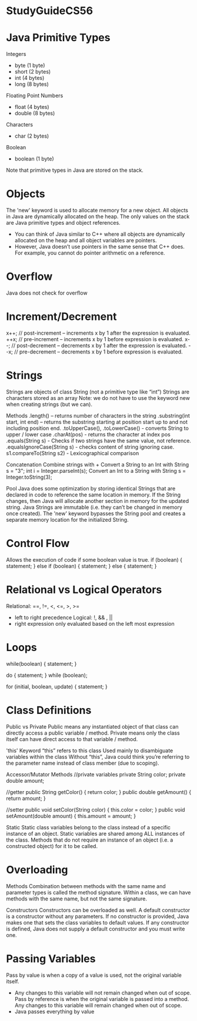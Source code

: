 # StudyGuideCS56

# Java Primitive Types
Integers
- byte (1 byte)
- short (2 bytes)
- int (4 bytes)
- long (8 bytes)

Floating Point Numbers
- float (4 bytes)
- double (8 bytes)

Characters
- char (2 bytes)

Boolean
- boolean (1 byte)

Note that primitive types in Java are stored on the stack.

# Objects
The 'new' keyword is used to allocate memory for a new object.
All objects in Java are dynamically allocated on the heap.
The only values on the stack are Java primitive types and object references.
- You can think of Java similar to C++ where all objects are dynamically allocated on the heap and all object variables are pointers.
- However, Java doesn’t use pointers in the same sense that C++ does. For example, you cannot do pointer arithmetic on a reference.

# Overflow
Java does not check for overflow

# Increment/Decrement
x++; // post-increment – increments x by 1 after the expression is evaluated.
++x; // pre-increment – increments x by 1 before expression is evaluated.
x--; // post-decrement – decrements x by 1 after the expression is evaluated.
--x; // pre-decrement – decrements x by 1 before expression is evaluated.

# Strings
Strings are objects of class String (not a primitive type like “int”)
Strings are characters stored as an array
Note: we do not have to use the keyword new when creating strings (but we can).

Methods
.length() – returns number of characters in the string
.substring(int start, int end) – returns the substring starting at position start up to and not including position end.
.toUpperCase(), .toLowerCase() - converts String to upper / lower case
.charAt(pos) - returns the character at index pos
.equals(String s) - Checks if two strings have the same value, not reference.
.equalsIgnoreCase(String s) - checks content of string ignoring case.
s1.compareTo(String s2) - Lexicographical comparison

Concatenation
Combine strings with +
Convert a String to an Int with 
  String s = "3"; 
  int i = Integer.parseInt(s);
Convert an Int to a String with 
  String s = Integer.toString(3);

Pool
Java does some optimization by storing identical Strings that are declared in code to reference the same location in memory.
If the String changes, then Java will allocate another section in memory for the updated string. Java Strings are immutable (i.e. they can’t be changed in memory once created).
The 'new' keyword bypasses the String pool and creates a separate memory location for the initialized String.

# Control Flow
Allows the execution of code if some boolean value is true.
  if (boolean) {
    statement;
  }
  else if (boolean) {
    statement;
  }
  else {
    statement;
  }

# Relational vs Logical Operators
Relational: ==, !=, <, <=, >, >=
- left to right precedence
Logical: !, && , ||
- right expression only evaluated based on the left most expression

# Loops
  while(boolean) {
    statement;
  }
  
  do {
    statement;
  } while (boolean);
  
  for (initial, boolean, update) {
    statement;
  }
  
# Class Definitions
Public vs Private
Public means any instantiated object of that class can directly access a public variable / method.
Private means only the class itself can have direct access to that variable / method.

'this' Keyword
“this” refers to this class
Used mainly to disambiguate variables within the class
Without “this”, Java could think you’re referring to the parameter name instead of class member (due to scoping).

Accessor/Mutator Methods
//private variables
private String color;
private double amount;

//getter
public String getColor() { return color; }
public double getAmount() { return amount; }

//setter
public void setColor(String color) { this.color = color; }
public void setAmount(double amount) { this.amount = amount; }

Static
Static class variables belong to the class instead of a specific instance of an object.
Static variables are shared among ALL instances of the class.
Methods that do not require an instance of an object (i.e. a constructed object) for it to be called.

# Overloading
Methods
Combination between methods with the same name and parameter types is called the method signature.
Within a class, we can have methods with the same name, but not the same signature.

Constructors
Constructors can be overloaded as well.
A default constructor is a constructor without any parameters.
If no constructor is provided, Java makes one that sets the class variables to default values.
If any constructor is defined, Java does not supply a default constructor and you must write one.

# Passing Variables
Pass by value is when a copy of a value is used, not the original variable itself.
- Any changes to this variable will not remain changed when out of scope.
Pass by reference is when the original variable is passed into a method. Any changes to this variable will remain changed when out of scope.
- Java passes everything by value





